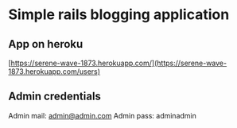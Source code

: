 # Simple rails blogging application 

## App on heroku
[https://serene-wave-1873.herokuapp.com/](https://serene-wave-1873.herokuapp.com/users)

## Admin credentials
Admin mail: admin@admin.com
Admin pass: adminadmin

